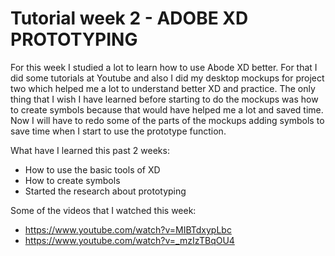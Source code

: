 # Tutorial week 2 - ADOBE XD PROTOTYPING

For this week I studied a lot to learn how to use Abode XD better. For that I did some tutorials at Youtube and also I did my desktop mockups for project two which helped me a lot to understand better XD and practice. The only thing that I wish I have learned before starting to do the mockups was how to create symbols because that would have helped me a lot and saved time. Now I will have to redo some of the parts of the mockups adding symbols to save time when I start to use the prototype function. 

What have I learned this past 2 weeks:
* How to use the basic tools of XD
* How to create symbols
* Started the research about prototyping

Some of the videos that I watched this week:
* https://www.youtube.com/watch?v=MIBTdxypLbc
* https://www.youtube.com/watch?v=_mzIzTBqOU4
